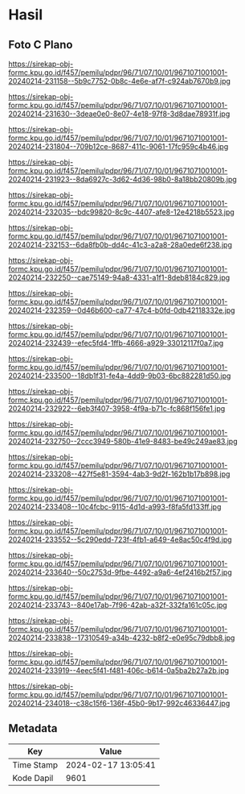 # Hasil

## Foto C Plano

https://sirekap-obj-formc.kpu.go.id/f457/pemilu/pdpr/96/71/07/10/01/9671071001001-20240214-231158--5b9c7752-0b8c-4e6e-af7f-c924ab7670b9.jpg

https://sirekap-obj-formc.kpu.go.id/f457/pemilu/pdpr/96/71/07/10/01/9671071001001-20240214-231630--3deae0e0-8e07-4e18-97f8-3d8dae78931f.jpg

https://sirekap-obj-formc.kpu.go.id/f457/pemilu/pdpr/96/71/07/10/01/9671071001001-20240214-231804--709b12ce-8687-411c-9061-17fc959c4b46.jpg

https://sirekap-obj-formc.kpu.go.id/f457/pemilu/pdpr/96/71/07/10/01/9671071001001-20240214-231923--8da6927c-3d62-4d36-98b0-8a18bb20809b.jpg

https://sirekap-obj-formc.kpu.go.id/f457/pemilu/pdpr/96/71/07/10/01/9671071001001-20240214-232035--bdc99820-8c9c-4407-afe8-12e4218b5523.jpg

https://sirekap-obj-formc.kpu.go.id/f457/pemilu/pdpr/96/71/07/10/01/9671071001001-20240214-232153--6da8fb0b-dd4c-41c3-a2a8-28a0ede6f238.jpg

https://sirekap-obj-formc.kpu.go.id/f457/pemilu/pdpr/96/71/07/10/01/9671071001001-20240214-232250--cae75149-94a8-4331-a1f1-8deb8184c829.jpg

https://sirekap-obj-formc.kpu.go.id/f457/pemilu/pdpr/96/71/07/10/01/9671071001001-20240214-232359--0d46b600-ca77-47c4-b0fd-0db42118332e.jpg

https://sirekap-obj-formc.kpu.go.id/f457/pemilu/pdpr/96/71/07/10/01/9671071001001-20240214-232439--efec5fd4-1ffb-4666-a929-33012117f0a7.jpg

https://sirekap-obj-formc.kpu.go.id/f457/pemilu/pdpr/96/71/07/10/01/9671071001001-20240214-233500--18db1f31-fe4a-4dd9-9b03-6bc882281d50.jpg

https://sirekap-obj-formc.kpu.go.id/f457/pemilu/pdpr/96/71/07/10/01/9671071001001-20240214-232922--6eb3f407-3958-4f9a-b71c-fc868f156fe1.jpg

https://sirekap-obj-formc.kpu.go.id/f457/pemilu/pdpr/96/71/07/10/01/9671071001001-20240214-232750--2ccc3949-580b-41e9-8483-be49c249ae83.jpg

https://sirekap-obj-formc.kpu.go.id/f457/pemilu/pdpr/96/71/07/10/01/9671071001001-20240214-233208--427f5e81-3594-4ab3-9d2f-162b1b17b898.jpg

https://sirekap-obj-formc.kpu.go.id/f457/pemilu/pdpr/96/71/07/10/01/9671071001001-20240214-233408--10c4fcbc-9115-4d1d-a993-f8fa5fd133ff.jpg

https://sirekap-obj-formc.kpu.go.id/f457/pemilu/pdpr/96/71/07/10/01/9671071001001-20240214-233552--5c290edd-723f-4fb1-a649-4e8ac50c4f9d.jpg

https://sirekap-obj-formc.kpu.go.id/f457/pemilu/pdpr/96/71/07/10/01/9671071001001-20240214-233640--50c2753d-9fbe-4492-a9a6-4ef2416b2f57.jpg

https://sirekap-obj-formc.kpu.go.id/f457/pemilu/pdpr/96/71/07/10/01/9671071001001-20240214-233743--840e17ab-7f96-42ab-a32f-332fa161c05c.jpg

https://sirekap-obj-formc.kpu.go.id/f457/pemilu/pdpr/96/71/07/10/01/9671071001001-20240214-233838--17310549-a34b-4232-b8f2-e0e95c79dbb8.jpg

https://sirekap-obj-formc.kpu.go.id/f457/pemilu/pdpr/96/71/07/10/01/9671071001001-20240214-233919--4eec5f41-f481-406c-b614-0a5ba2b27a2b.jpg

https://sirekap-obj-formc.kpu.go.id/f457/pemilu/pdpr/96/71/07/10/01/9671071001001-20240214-234018--c38c15f6-136f-45b0-9b17-992c46336447.jpg


## Metadata

| Key        | Value               |
| ---------- | ------------------- |
| Time Stamp | 2024-02-17 13:05:41 |
| Kode Dapil | 9601                |



